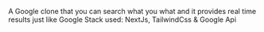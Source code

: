 A Google clone that you can search what you what and it provides real time results just like Google
Stack used: NextJs, TailwindCss & Google Api